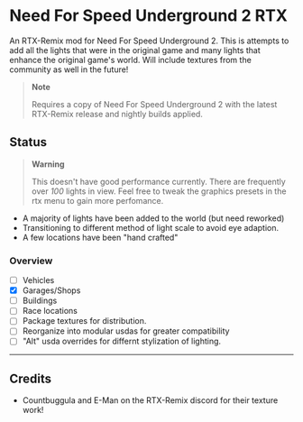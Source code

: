 # Need For Speed Underground 2 RTX
An RTX-Remix mod for Need For Speed Underground 2. This is attempts to add all the lights that were in the original game and many lights that enhance the original game's world. Will include textures from the community as well in the future!

> **Note**
> 
> Requires a copy of Need For Speed Underground 2 with the latest RTX-Remix release and nightly builds applied.

## Status
> **Warning**
> 
> This doesn't have good performance currently. There are frequently over _100_ lights in view. Feel free to tweak the graphics presets in the rtx menu to gain more perfomance.

- A majority of lights have been added to the world (but need reworked)
- Transitioning to different method of light scale to avoid eye adaption.
- A few locations have been "hand crafted"

### Overview
- [ ] Vehicles
- [x] Garages/Shops
- [ ] Buildings
- [ ] Race locations
- [ ] Package textures for distribution.
- [ ] Reorganize into modular usdas for greater compatibility
- [ ] "Alt" usda overrides for differnt stylization of lighting.

---

## Credits
- Countbuggula and E-Man on the RTX-Remix discord for their texture work!
